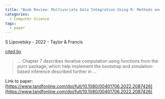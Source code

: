 ```yaml
---
title: "Book Review: Multivariate Data Integration Using R: Methods and Applications with the mixOmics Package, by Kim-Ahn Lê Cao and Zoe Welham, Boca Raton …"
categories:
  - Computer Science
tags:
  - paper
---
```

S Lipovetsky - 2022 - Taylor & Francis

[cited by](None) 

>… Chapter 7 describes iterative computation using functions from the purrr package, which help implement the bootstrap and simulation-based inference described further in …

Link to paper: [https://www.tandfonline.com/doi/full/10.1080/00401706.2022.2087426](https://www.tandfonline.com/doi/full/10.1080/00401706.2022.2087426)
